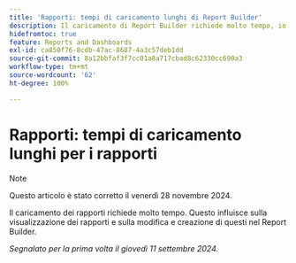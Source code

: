 ```yaml
---
title: 'Rapporti: tempi di caricamento lunghi di Report Builder'
description: Il caricamento di Report Builder richiede molto tempo, in alcuni casi fino a un minuto.
hidefromtoc: true
feature: Reports and Dashboards
exl-id: ca850f76-8cdb-47ac-8687-4a3c57deb1dd
source-git-commit: 8a12bbfaf3f7cc01a8a717cbad8c62330cc690a3
workflow-type: tm+mt
source-wordcount: '62'
ht-degree: 100%

---
```


# Rapporti: tempi di caricamento lunghi per i rapporti

>[!NOTE]
>
>Questo articolo è stato corretto il venerdì 28 novembre 2024.

Il caricamento dei rapporti richiede molto tempo. Questo influisce sulla visualizzazione dei rapporti e sulla modifica e creazione di questi nel Report Builder.

_Segnalato per la prima volta il giovedì 11 settembre 2024._

